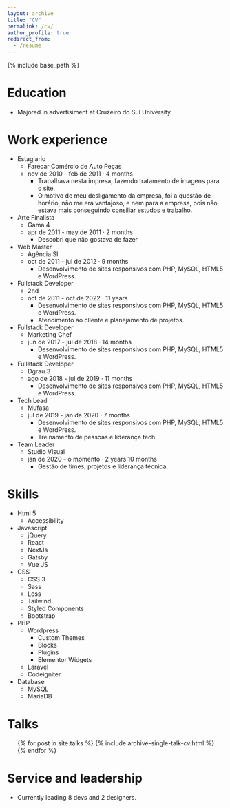 ```yaml
---
layout: archive
title: "CV"
permalink: /cv/
author_profile: true
redirect_from:
  - /resume
---
```


{% include base_path %}

Education
======
* Majored in advertisiment at Cruzeiro do Sul University

Work experience
======
* Estagiario
  * Farecar Comércio de Auto Peças
  * nov de 2010 - feb de 2011 · 4 months
    * Trabalhava nesta impresa, fazendo tratamento de imagens para o site.
    * O motivo de meu desligamento da empresa, foi a questão de horário, não me era vantajoso, e nem para a empresa, pois não estava mais conseguindo consiliar estudos e trabalho.
* Arte Finalista
  * Gama 4
  * apr de 2011 - may de 2011 · 2 months
    * Descobri que não gostava de fazer
* Web Master
  * Agência SI
  * oct de 2011 - jul de 2012 · 9 months
    * Desenvolvimento de sites responsivos com PHP, MySQL, HTML5 e WordPress.
* Fullstack Developer
  * 2nd
  * oct de 2011 - oct de 2022 · 11 years
    * Desenvolvimento de sites responsivos com PHP, MySQL, HTML5 e WordPress.
    * Atendimento ao cliente e planejamento de projetos.
* Fullstack Developer
  * Marketing Chef
  * jun de 2017 - jul de 2018 · 14 months
    * Desenvolvimento de sites responsivos com PHP, MySQL, HTML5 e WordPress.
* Fullstack Developer
  * Dgrau 3
  * ago de 2018 - jul de 2019 · 11 months
    * Desenvolvimento de sites responsivos com PHP, MySQL, HTML5 e WordPress.
* Tech Lead
  * Mufasa
  * jul de 2019 - jan de 2020 · 7 months
    * Desenvolvimento de sites responsivos com PHP, MySQL, HTML5 e WordPress.
    * Treinamento de pessoas e liderança tech.
* Team Leader
  * Studio Visual
  * jan de 2020 - o momento · 2 years 10 months
    * Gestão de times, projetos e liderança técnica.

<!--
* Summer 2015: Research Assistant
  * Github University
  * Duties included: Tagging issues
  * Supervisor: Professor Git

* Fall 2015: Research Assistant
  * Github University
  * Duties included: Merging pull requests
  * Supervisor: Professor Hub
-->

Skills
======
* Html 5
  * Accessibility
* Javascript
  * jQuery
  * React
  * NextJs
  * Gatsby
  * Vue JS
* CSS
  * CSS 3
  * Sass
  * Less
  * Tailwind
  * Styled Components
  * Bootstrap
* PHP
  * Wordpress
    * Custom Themes
    * Blocks
    * Plugins
    * Elementor Widgets
  * Laravel
  * Codeigniter
* Database
  * MySQL
  * MariaDB

<!--
Publications
======
  <ul>{% for post in site.publications %}
    {% include archive-single-cv.html %}
  {% endfor %}</ul>
-->

Talks
======
  <ul>{% for post in site.talks %}
    {% include archive-single-talk-cv.html %}
  {% endfor %}</ul>

<!--
Teaching
======
  <ul>{% for post in site.teaching %}
    {% include archive-single-cv.html %}
  {% endfor %}</ul>
-->
  
Service and leadership
======
* Currently leading 8 devs and 2 designers.
